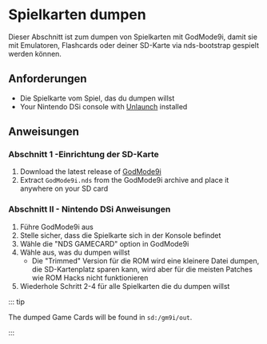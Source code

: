 # Spielkarten dumpen

Dieser Abschnitt ist zum dumpen von Spielkarten mit GodMode9i, damit sie mit Emulatoren, Flashcards oder deiner SD-Karte via nds-bootstrap gespielt werden können.

## Anforderungen

- Die Spielkarte vom Spiel, das du dumpen willst
- Your Nintendo DSi console with [Unlaunch](installing-unlaunch.html) installed

## Anweisungen

### Abschnitt 1 -Einrichtung der SD-Karte

1. Download the latest release of [GodMode9i](https://github.com/DS-Homebrew/GodMode9i/releases)
2. Extract `GodMode9i.nds` from the GodMode9i archive and place it anywhere on your SD card

### Abschnitt II - Nintendo DSi Anweisungen

1. Führe GodMode9i aus
2. Stelle sicher, dass die Spielkarte sich in der Konsole befindet
3. Wähle die "NDS GAMECARD" option in GodMode9i
4. Wähle aus, was du dumpen willst
   - Die "Trimmed" Version für die ROM wird eine kleinere Datei dumpen, die SD-Kartenplatz sparen kann, wird aber für die meisten Patches wie ROM Hacks nicht funktionieren
5. Wiederhole Schritt 2-4 für alle Spielkarten die du dumpen willst

::: tip

The dumped Game Cards will be found in `sd:/gm9i/out`.

:::
